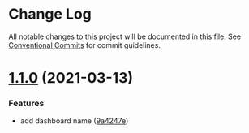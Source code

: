 # Change Log

All notable changes to this project will be documented in this file.
See [Conventional Commits](https://conventionalcommits.org) for commit guidelines.

# [1.1.0](https://github.com/onejustone/lerna-playground/compare/@onejustone/dashboard@1.0.2...@onejustone/dashboard@1.1.0) (2021-03-13)


### Features

* add dashboard name ([9a4247e](https://github.com/onejustone/lerna-playground/commit/9a4247e230517be98d68036573a5eec60d7daad5))
